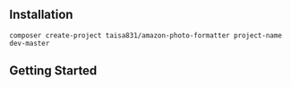 
## Installation

```
composer create-project taisa831/amazon-photo-formatter project-name dev-master
```

## Getting Started

```
```
